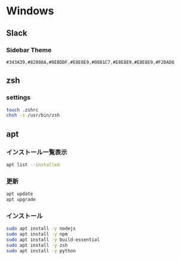# Windows

## Slack

### Sidebar Theme

```
#343A39,#82808A,#8EBDDF,#E8E8E9,#0881C7,#E8E8E9,#E8E8E9,#F2DAD8
```

## zsh

### settings

```sh
touch .zshrc
chsh -s /usr/bin/zsh
```

## apt

### インストール一覧表示

```sh
apt list --installed
```

### 更新

```sh
apt update
apt upgrade
```

### インストール

```sh
sudo apt install -y nodejs
sudo apt install -y npm
sudo apt install -y build-essential
sudo apt install -y zsh
sudo apt install -y python
```
